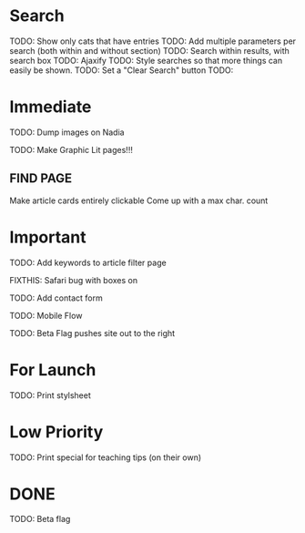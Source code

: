 # Search
<!-- TODO: Focus paramters so that theme only searches the theme field, unit only the unit(?), etc -->
TODO: Show only cats that have entries
TODO: Add multiple parameters per search (both within and without section)
TODO: Search within results, with search box
TODO: Ajaxify
TODO: Style searches so that more things can easily be shown.
TODO: Set a "Clear Search" button
TODO:






# Immediate
TODO: Dump images on Nadia

TODO: Make Graphic Lit pages!!!

<!-- TODO: Teaching Ideas are linked to Common Core Standards.  Therefore, Bud will create a field for the titles of Teaching Ideas. When a user searches by a standard, the resulting list will identify Teaching Ideas and the articles to which they are linked.
 -->

<!-- TODO: Add originalPublicationInfo to article page -->

<!-- TODO: Make blog - fields: heading, link to (blog, extra, article, unit), show quote?, WYSIWYG -->

<!-- TODO: Make place for Extras Articles -->

## FIND PAGE
Make article cards entirely clickable
Come up with a max char. count


<!-- # Change topbar to global variable (on wayfind) -->


# Important
TODO: Add keywords to article filter page

FIXTHIS: Safari bug with boxes on

TODO: Add contact form

TODO: Mobile Flow

TODO: Beta Flag pushes site out to the right


# For Launch
TODO: Print stylsheet





# Low Priority
TODO: Print special for teaching tips (on their own)





# DONE


TODO: Beta flag






